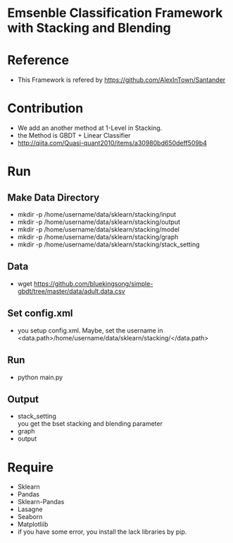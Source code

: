 # Emsenble Classification Framework with Stacking and Blending

# Reference
- This Framework is refered by https://github.com/AlexInTown/Santander

# Contribution
- We add an another method at 1-Level in Stacking.
- the Method is GBDT + Linear Classifier
- http://qiita.com/Quasi-quant2010/items/a30980bd650deff509b4

# Run

## Make Data Directory
- mkdir -p /home/username/data/sklearn/stacking/input
- mkdir -p /home/username/data/sklearn/stacking/output
- mkdir -p /home/username/data/sklearn/stacking/model
- mkdir -p /home/username/data/sklearn/stacking/graph
- mkdir -p /home/username/data/sklearn/stacking/stack_setting

## Data
- wget https://github.com/bluekingsong/simple-gbdt/tree/master/data/adult.data.csv

## Set config.xml
- you setup config.xml. Maybe, set the username in <data.path>/home/username/data/sklearn/stacking/</data.path>

## Run
- python main.py

## Output
- stack_setting  
you get the bset stacking and blending parameter
- graph
- output

# Require
- Sklearn
- Pandas
- Sklearn-Pandas
- Lasagne
- Seaborn
- Matplotliib
- if you have some error, you install the lack libraries by pip.

